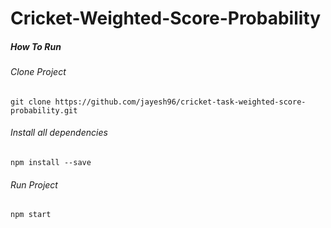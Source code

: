 # Cricket-Weighted-Score-Probability

##### How To Run

###### Clone Project
`git clone https://github.com/jayesh96/cricket-task-weighted-score-probability.git`
###### Install all dependencies

`npm install --save`

###### Run Project

`npm start`


